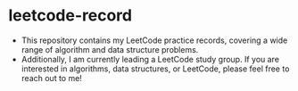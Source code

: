 # leetcode-record

- This repository contains my LeetCode practice records, covering a wide range of algorithm and data structure problems.
- Additionally, I am currently leading a LeetCode study group. If you are interested in algorithms, data structures, or LeetCode, please feel free to reach out to me!
